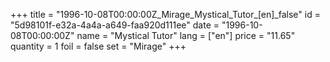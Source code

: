 +++
title = "1996-10-08T00:00:00Z_Mirage_Mystical_Tutor_[en]_false"
id = "5d98101f-e32a-4a4a-a649-faa920d111ee"
date = "1996-10-08T00:00:00Z"
name = "Mystical Tutor"
lang = ["en"]
price = "11.65"
quantity = 1
foil = false
set = "Mirage"
+++
